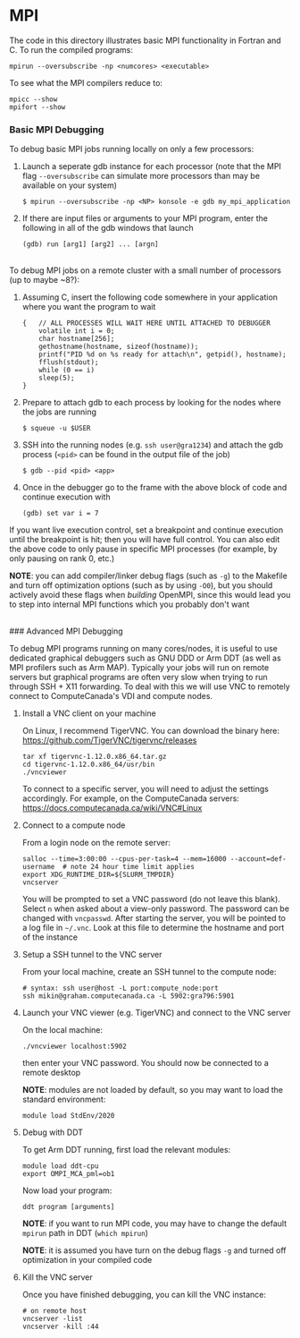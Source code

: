 # MPI

The code in this directory illustrates basic MPI functionality in Fortran and C. To run the compiled programs:
```
mpirun --oversubscribe -np <numcores> <executable>
```

To see what the MPI compilers reduce to:
```
mpicc --show
mpifort --show
```


### Basic MPI Debugging

To debug basic MPI jobs running locally on only a few processors:
1. Launch a seperate gdb instance for each processor (note that the MPI flag `--oversubscribe` can simulate more processors than may be available on your system)
   ```
   $ mpirun --oversubscribe -np <NP> konsole -e gdb my_mpi_application
   ```

2. If there are input files or arguments to your MPI program, enter the following in all of the gdb windows that launch
   ```
   (gdb) run [arg1] [arg2] ... [argn]
   ```

<br>To debug MPI jobs on a remote cluster with a small number of processors (up to maybe ~8?):
1. Assuming C, insert the following code somewhere in your application where you want the program to wait
   ```
   {   // ALL PROCESSES WILL WAIT HERE UNTIL ATTACHED TO DEBUGGER
       volatile int i = 0;
       char hostname[256];
       gethostname(hostname, sizeof(hostname));
       printf("PID %d on %s ready for attach\n", getpid(), hostname);
       fflush(stdout);
       while (0 == i)
       sleep(5);
   }
   ```

2. Prepare to attach gdb to each process by looking for the nodes where the jobs are running
   ```
   $ squeue -u $USER
   ```

3. SSH into the running nodes (e.g. `ssh user@gra1234`) and attach the gdb process (`<pid>` can be found in the output file of the job)
   ```
   $ gdb --pid <pid> <app>
   ```
  
4. Once in the debugger go to the frame with the above block of code and continue execution with
   ```
   (gdb) set var i = 7
   ```

If you want live execution control, set a breakpoint and continue execution until the breakpoint is hit; then you will have full control.  You can also edit the above code to only pause in specific MPI processes (for example, by only pausing on rank 0, etc.)

**NOTE**: you can add compiler/linker debug flags (such as `-g`) to the Makefile and turn off optimization options (such as by using `-O0`), but you should actively avoid these flags when *building* OpenMPI, since this would lead you to step into internal MPI functions which you probably don't want

<br>
### Advanced MPI Debugging

To debug MPI programs running on many cores/nodes, it is useful to use dedicated graphical debuggers such as GNU DDD or Arm DDT (as well as MPI profilers such as Arm MAP). Typically your jobs will run on remote servers but graphical programs are often very slow when trying to run through SSH + X11 forwarding. To deal with this we will use VNC to remotely connect to ComputeCanada's VDI and compute nodes.

1. Install a VNC client on your machine
    
    On Linux, I recommend TigerVNC. You can download the binary here: https://github.com/TigerVNC/tigervnc/releases
    ``` 
    tar xf tigervnc-1.12.0.x86_64.tar.gz
    cd tigervnc-1.12.0.x86_64/usr/bin
    ./vncviewer
    ```
    To connect to a specific server, you will need to adjust the settings accordingly. For example, on the ComputeCanada servers: https://docs.computecanada.ca/wiki/VNC#Linux

2. Connect to a compute node
    
    From a login node on the remote server:
    ```
    salloc --time=3:00:00 --cpus-per-task=4 --mem=16000 --account=def-username  # note 24 hour time limit applies
    export XDG_RUNTIME_DIR=${SLURM_TMPDIR}
    vncserver
    ```
    You will be prompted to set a VNC password (do not leave this blank). Select `n` when asked about a view-only password. The password can be changed with `vncpasswd`. After starting the server, you will be pointed to a log file in `~/.vnc`. Look at this file to determine the hostname and port of the instance

3. Setup a SSH tunnel to the VNC server

   From your local machine, create an SSH tunnel to the compute node:
   ```
   # syntax: ssh user@host -L port:compute_node:port
   ssh mikin@graham.computecanada.ca -L 5902:gra796:5901
   ```

4. Launch your VNC viewer (e.g. TigerVNC) and connect to the VNC server

   On the local machine:
   ```
   ./vncviewer localhost:5902
   ```
   then enter your VNC password. You should now be connected to a remote desktop

   **NOTE**: modules are not loaded by default, so you may want to load the standard environment:
   ```
   module load StdEnv/2020
   ```

6. Debug with DDT

   To get Arm DDT running, first load the relevant modules:
   ```
   module load ddt-cpu
   export OMPI_MCA_pml=ob1
   ```
   Now load your program:
   ```
   ddt program [arguments]
   ```
   **NOTE**: if you want to run MPI code, you may have to change the default `mpirun` path in DDT (`which mpirun`)
   
   **NOTE**: it is assumed you have turn on the debug flags `-g` and turned off optimization in your compiled code

6. Kill the VNC server

   Once you have finished debugging, you can kill the VNC instance:
   ```
   # on remote host
   vncserver -list
   vncserver -kill :44
   ```
